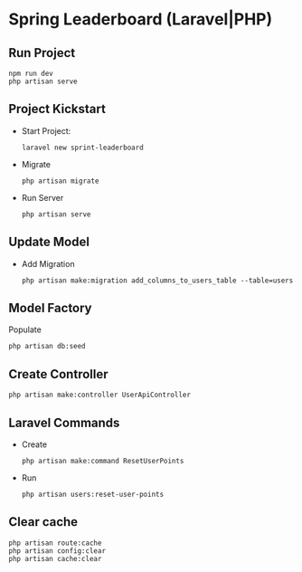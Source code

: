 # Spring Leaderboard (Laravel|PHP)

## Run Project
```shell
npm run dev
php artisan serve
```

## Project Kickstart
- Start Project:
    ```shell
    laravel new sprint-leaderboard
    ```

- Migrate
    ```shell
    php artisan migrate
    ```

- Run Server
    ```shell
    php artisan serve
    ```

  
## Update Model

- Add Migration
    ```shell
    php artisan make:migration add_columns_to_users_table --table=users
    ```
  
## Model Factory

Populate
```shell
php artisan db:seed
```

## Create Controller
```shell
php artisan make:controller UserApiController
```

## Laravel Commands
- Create
    ```shell
    php artisan make:command ResetUserPoints
    ```
  
- Run
    ```shell
    php artisan users:reset-user-points
    ```
  

## Clear cache
```shell
php artisan route:cache
php artisan config:clear
php artisan cache:clear
```

